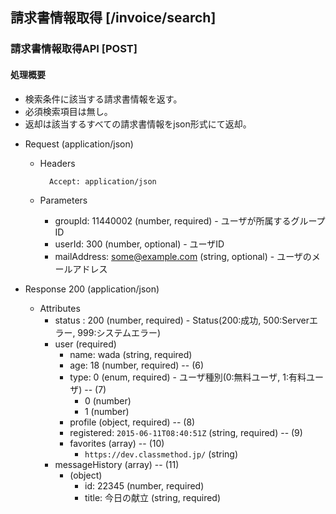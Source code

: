 ## 請求書情報取得 [/invoice/search]
 
### 請求書情報取得API [POST]
 
#### 処理概要
 
* 検索条件に該当する請求書情報を返す。
* 必須検索項目は無し。
* 返却は該当するすべての請求書情報をjson形式にて返却。

+ Request (application/json)

    + Headers

            Accept: application/json

    + Parameters
 
        + groupId: 11440002 (number, required) - ユーザが所属するグループID
        + userId: 300 (number, optional) - ユーザID
        + mailAddress: some@example.com (string, optional) - ユーザのメールアドレス
 
+ Response 200 (application/json)
 
    + Attributes
        + status : 200 (number, required) - Status(200:成功, 500:Serverエラー, 999:システムエラー)
        + user (required)
            + name: wada (string, required)
            + age: 18 (number, required) -- (6)
            + type: 0 (enum, required) - ユーザ種別(0:無料ユーザ, 1:有料ユーザ) -- (7)
                + 0 (number)
                + 1 (number)
            + profile (object, required) -- (8)
            + registered: `2015-06-11T08:40:51Z` (string, required)  -- (9)
            + favorites (array) -- (10)
                + `https://dev.classmethod.jp/` (string)
        + messageHistory (array) -- (11)
            + (object)
                + id: 22345 (number, required)
                + title: 今日の献立 (string, required)
